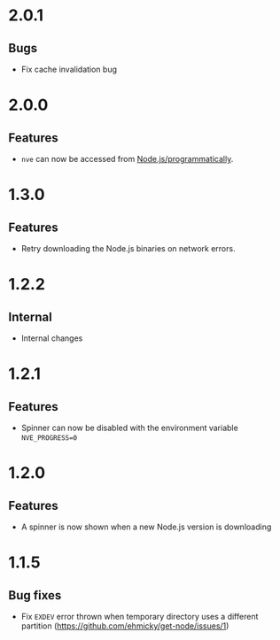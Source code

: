 # 2.0.1

## Bugs

- Fix cache invalidation bug

# 2.0.0

## Features

- `nve` can now be accessed from
  [Node.js/programmatically](https://github.com/ehmicky/nve#api-nodejs).

# 1.3.0

## Features

- Retry downloading the Node.js binaries on network errors.

# 1.2.2

## Internal

- Internal changes

# 1.2.1

## Features

- Spinner can now be disabled with the environment variable `NVE_PROGRESS=0`

# 1.2.0

## Features

- A spinner is now shown when a new Node.js version is downloading

# 1.1.5

## Bug fixes

- Fix `EXDEV` error thrown when temporary directory uses a different partition
  (https://github.com/ehmicky/get-node/issues/1)
